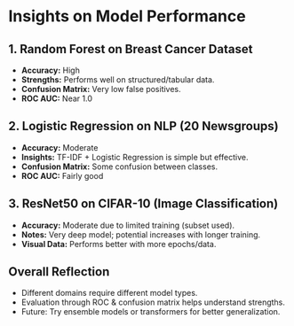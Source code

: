 # Insights on Model Performance

## 1. Random Forest on Breast Cancer Dataset
- **Accuracy:** High
- **Strengths:** Performs well on structured/tabular data.
- **Confusion Matrix:** Very low false positives.
- **ROC AUC:** Near 1.0

## 2. Logistic Regression on NLP (20 Newsgroups)
- **Accuracy:** Moderate
- **Insights:** TF-IDF + Logistic Regression is simple but effective.
- **Confusion Matrix:** Some confusion between classes.
- **ROC AUC:** Fairly good

## 3. ResNet50 on CIFAR-10 (Image Classification)
- **Accuracy:** Moderate due to limited training (subset used).
- **Notes:** Very deep model; potential increases with longer training.
- **Visual Data:** Performs better with more epochs/data.

## Overall Reflection
- Different domains require different model types.
- Evaluation through ROC & confusion matrix helps understand strengths.
- Future: Try ensemble models or transformers for better generalization.
